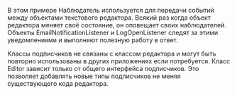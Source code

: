 В этом примере Наблюдатель используется для передачи событий 
между объектами текстового редактора. 
Всякий раз когда объект редактора меняет своё состояние, он оповещает своих наблюдателей. 
Объекты EmailNotificationListener и LogOpenListener следят за этими 
уведомлениями и выполняют полезную работу в ответ.

Классы подписчиков не связаны с классом редактора и могут 
быть повторно использованы в других приложениях если потребуется. 
Класс Editor зависит только от общего интерфейса подписчиков. 
Это позволяет добавлять новые типы подписчиков не меняя существующего кода редактора.